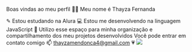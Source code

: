 Boas vindas ao meu perfil 💙💙
Meu nome é Thayza Fernanda 

✎ Estou estudando na Alura
💻 Estou me desenvolvendo na linguagem JavaScript
🎒 Utilizo esse espaço para minha organização e compartilhamento dos meu projetos desenvolvidos
Você pode entrar em contato comigo 📫
thayzamendonca4@gmail.com 💗
![](https://images.app.goo.gl/QLyPgpNpFwjdLnAG7)
